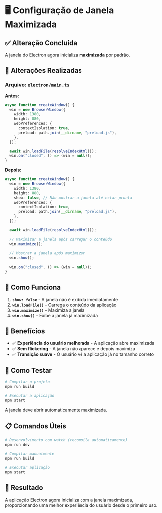 # 🖥️ Configuração de Janela Maximizada

## ✅ Alteração Concluída

A janela do Electron agora inicializa **maximizada** por padrão.

## 📝 Alterações Realizadas

### Arquivo: `electron/main.ts`

**Antes:**
```typescript
async function createWindow() {
  win = new BrowserWindow({
    width: 1380,
    height: 880,
    webPreferences: {
      contextIsolation: true,
      preload: path.join(__dirname, "preload.js"),
    },
  });

  await win.loadFile(resolveIndexHtml());
  win.on("closed", () => (win = null));
}
```

**Depois:**
```typescript
async function createWindow() {
  win = new BrowserWindow({
    width: 1380,
    height: 880,
    show: false, // Não mostrar a janela até estar pronta
    webPreferences: {
      contextIsolation: true,
      preload: path.join(__dirname, "preload.js"),
    },
  });

  await win.loadFile(resolveIndexHtml());
  
  // Maximizar a janela após carregar o conteúdo
  win.maximize();
  
  // Mostrar a janela após maximizar
  win.show();
  
  win.on("closed", () => (win = null));
}
```

## 🔧 Como Funciona

1. **`show: false`** - A janela não é exibida imediatamente
2. **`win.loadFile()`** - Carrega o conteúdo da aplicação
3. **`win.maximize()`** - Maximiza a janela
4. **`win.show()`** - Exibe a janela já maximizada

## 🚀 Benefícios

- ✅ **Experiência do usuário melhorada** - A aplicação abre maximizada
- ✅ **Sem flickering** - A janela não aparece e depois maximiza
- ✅ **Transição suave** - O usuário vê a aplicação já no tamanho correto

## 🧪 Como Testar

```bash
# Compilar o projeto
npm run build

# Executar a aplicação
npm start
```

A janela deve abrir automaticamente maximizada.

## 📋 Comandos Úteis

```bash
# Desenvolvimento com watch (recompila automaticamente)
npm run dev

# Compilar manualmente
npm run build

# Executar aplicação
npm start
```

## 🎯 Resultado

A aplicação Electron agora inicializa com a janela maximizada, proporcionando uma melhor experiência do usuário desde o primeiro uso.


